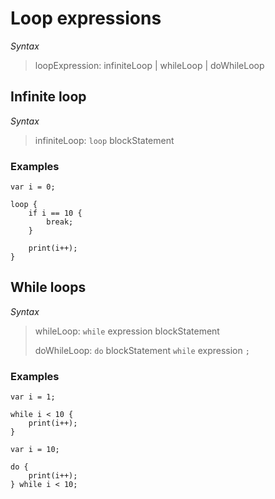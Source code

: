 # Loop expressions

*Syntax*
> loopExpression: infiniteLoop | whileLoop | doWhileLoop

## Infinite loop

*Syntax*
> infiniteLoop: `loop` blockStatement

### Examples

```
var i = 0;

loop {
    if i == 10 {
        break;
    }

    print(i++);
}
```

## While loops

*Syntax*
> whileLoop: `while` expression blockStatement
>
> doWhileLoop: `do` blockStatement `while` expression `;`

### Examples

```
var i = 1;

while i < 10 {
    print(i++);
}
```

```
var i = 10;

do {
    print(i++);
} while i < 10;
```
